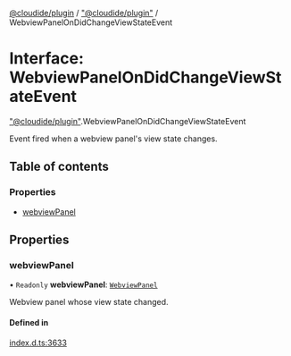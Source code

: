 [@cloudide/plugin](../README.md) / ["@cloudide/plugin"](../modules/_cloudide_plugin_.md) / WebviewPanelOnDidChangeViewStateEvent

# Interface: WebviewPanelOnDidChangeViewStateEvent

["@cloudide/plugin"](../modules/_cloudide_plugin_.md).WebviewPanelOnDidChangeViewStateEvent

Event fired when a webview panel's view state changes.

## Table of contents

### Properties

- [webviewPanel](cloudide_plugin_.WebviewPanelOnDidChangeViewStateEvent.md#webviewpanel)

## Properties

### webviewPanel

• `Readonly` **webviewPanel**: [`WebviewPanel`](cloudide_plugin_.WebviewPanel.md)

Webview panel whose view state changed.

#### Defined in

[index.d.ts:3633](https://github.com/shuyaqian/cloudide-plugin-api/blob/26b31b9/index.d.ts#L3633)
